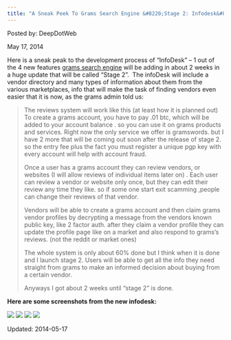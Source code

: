 ```yaml
---
title: "A Sneak Peek To Grams Search Engine &#8220;Stage 2: Infodesk&#8221;"
---
```


Posted by: DeepDotWeb

<span>May 17, 2014</span>

<p>Here is a sneak peak to the development process of &#8220;InfoDesk&#8221; &#8211; 1 out of the 4 new features <a href="https://g-i-r.github.io/deepdotweb/2014/04/08/grams-darknetmarkets-search-engine/">grams search engine</a> will be adding in about 2 weeks in a huge update that will be called &#8220;Stage 2&#8221;.  The infoDesk will include a vendor directory and many types of information about them from the various marketplaces, info that will make the task of finding vendors even easier that it is now, as the grams admin told us:</p>
<blockquote><p>The reviews system will work like this (at least how it is planned out) To create a grams account, you have to pay .01 btc, which will be added to your account balance . so you can use it on grams products and services. Right now the only service we offer is gramswords. but I have 2 more that will be coming out soon after the release of stage 2. so the entry fee plus the fact you must register a unique pgp key with every account will help with account fraud.</p>
<p>Once a user has a grams account they can review vendors, or websites (I will allow reviews of individual items later on) . Each user can review a vendor or website only once, but they can edit their review any time they like. so if some one start exit scamming ,people can change their reviews of that vendor.</p>
<p>Vendors will be able to create a grams account and then claim grams vendor profiles by decrypting a message from the vendors known public key, like 2 factor auth. after they claim a vendor profile they can update the profile page like on a market and also respond to grams&#8217;s reviews. (not the reddit or market ones)</p>
<p>The whole system is only about 60% done but I think when it is done and I launch stage 2. Users will be able to get all the info they need straight from grams to make an informed decision about buying from a certain vendor.</p>
<p>Anyways I got about 2 weeks until &#8220;stage 2&#8221; is done.</p></blockquote>
<p><strong>Here are some screenshots from the new infodesk:</strong></p>
<img src="https://G-I-R.github.io/deepdotweb/imgs/2014/05/4he9g.png" />

<img src="https://G-I-R.github.io/deepdotweb/imgs/2014/05/itxa4.png" />

<img src="https://G-I-R.github.io/deepdotweb/imgs/2014/05/n65fv.png" />

<img src="https://G-I-R.github.io/deepdotweb/imgs/2014/05/wn4g5.png" />


Updated: 2014-05-17
    
